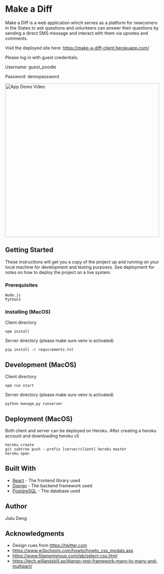 # Make a Diff

Make a Diff is a web application which serves as a platform for newcomers in the States to ask questions and volunteers can answer their questions by sending a direct SMS message and interact with them via upvotes and comments.

Visit the deployed site here: https://make-a-diff-client.herokuapp.com/

Please log in with guest credentials:

Username: guest_poodle

Password: demopassword

<a href="https://www.youtube.com/watch?v=485dKpng86I" target="_blank"><img src="https://i.imgur.com/azDbbg0.png" 
alt="App Demo Video" width="500" /></a>

## Getting Started

These instructions will get you a copy of the project up and running on your local machine for development and testing purposes. See deployment for notes on how to deploy the project on a live system.

### Prerequisites

```
Node.js
Python3
```

### Installing (MacOS)

Client directory
```
npm install
```

Server directory (please make sure venv is activated)
```
pip install -r requirements.txt
```

## Development (MacOS)

Client directory
```
npm run start
```

Server directory (please make sure venv is activated)
``` 
python manage.py runserver
```

## Deployment (MacOS)

Both client and server can be deployed on Heroku. 
After creating a heroku account and downloading heroku cli
```
heroku create
git subtree push --prefix [server/client] heroku master
heroku open
```

## Built With

* [React](https://reactjs.org/) - The frontend library used
* [Django](https://www.djangoproject.com/) - The backend framework used
* [PostgreSQL](https://www.postgresql.org/) - The database used
 

## Author
Jialu Deng

## Acknowledgments

* Design cues from https://twitter.com
* https://www.w3schools.com/howto/howto_css_modals.asp
* https://www.filamentgroup.com/lab/select-css.html
* https://tech.willandskill.se/django-rest-framework-many-to-many-and-multipart/

